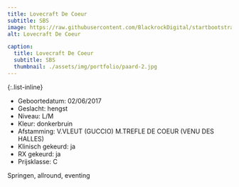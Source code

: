 ```yaml
---
title: Lovecraft De Coeur
subtitle: SBS
image: https://raw.githubusercontent.com/BlackrockDigital/startbootstrap-agency/master/src/assets/img/portfolio/01-full.jpg
alt: Lovecraft De Coeur

caption:
  title: Lovecraft De Coeur
  subtitle: SBS
  thumbnail: ./assets/img/portfolio/paard-2.jpg
---
```


{:.list-inline} 
- Geboortedatum: 02/06/2017
- Geslacht: hengst
- Niveau: L/M 
- Kleur: donkerbruin
- Afstamming: V.VLEUT (GUCCIO) M.TREFLE DE COEUR (VENU DES HALLES)
- Klinisch gekeurd: ja
- RX gekeurd: ja
- Prijsklasse: C

Springen, allround, eventing